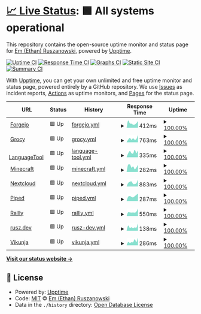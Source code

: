 # [📈 Live Status](https://ethanrusz.github.io/status): <!--live status--> **🟩 All systems operational**

This repository contains the open-source uptime monitor and status page for [Em (Ethan) Ruszanowski](https://rusz.dev), powered by [Upptime](https://github.com/upptime/upptime).

[![Uptime CI](https://github.com/ethanrusz/status/workflows/Uptime%20CI/badge.svg)](https://github.com/ethanrusz/status/actions?query=workflow%3A%22Uptime+CI%22)
[![Response Time CI](https://github.com/ethanrusz/status/workflows/Response%20Time%20CI/badge.svg)](https://github.com/ethanrusz/status/actions?query=workflow%3A%22Response+Time+CI%22)
[![Graphs CI](https://github.com/ethanrusz/status/workflows/Graphs%20CI/badge.svg)](https://github.com/ethanrusz/status/actions?query=workflow%3A%22Graphs+CI%22)
[![Static Site CI](https://github.com/ethanrusz/status/workflows/Static%20Site%20CI/badge.svg)](https://github.com/ethanrusz/status/actions?query=workflow%3A%22Static+Site+CI%22)
[![Summary CI](https://github.com/ethanrusz/status/workflows/Summary%20CI/badge.svg)](https://github.com/ethanrusz/status/actions?query=workflow%3A%22Summary+CI%22)

With [Upptime](https://upptime.js.org), you can get your own unlimited and free uptime monitor and status page, powered entirely by a GitHub repository. We use [Issues](https://github.com/ethanrusz/status/issues) as incident reports, [Actions](https://github.com/ethanrusz/status/actions) as uptime monitors, and [Pages](https://ethanrusz.github.io/status) for the status page.

<!--start: status pages-->
<!-- This summary is generated by Upptime (https://github.com/upptime/upptime) -->
<!-- Do not edit this manually, your changes will be overwritten -->
<!-- prettier-ignore -->
| URL | Status | History | Response Time | Uptime |
| --- | ------ | ------- | ------------- | ------ |
| <img alt="" src="https://icons.duckduckgo.com/ip3/git.beans.team.ico" height="13"> [Forgejo](https://git.beans.team) | 🟩 Up | [forgejo.yml](https://github.com/ethanrusz/status/commits/HEAD/history/forgejo.yml) | <details><summary><img alt="Response time graph" src="./graphs/forgejo/response-time-week.png" height="20"> 412ms</summary><br><a href="https://ethanrusz.github.io/status/history/forgejo"><img alt="Response time 426" src="https://img.shields.io/endpoint?url=https%3A%2F%2Fraw.githubusercontent.com%2Fethanrusz%2Fstatus%2FHEAD%2Fapi%2Fforgejo%2Fresponse-time.json"></a><br><a href="https://ethanrusz.github.io/status/history/forgejo"><img alt="24-hour response time 552" src="https://img.shields.io/endpoint?url=https%3A%2F%2Fraw.githubusercontent.com%2Fethanrusz%2Fstatus%2FHEAD%2Fapi%2Fforgejo%2Fresponse-time-day.json"></a><br><a href="https://ethanrusz.github.io/status/history/forgejo"><img alt="7-day response time 412" src="https://img.shields.io/endpoint?url=https%3A%2F%2Fraw.githubusercontent.com%2Fethanrusz%2Fstatus%2FHEAD%2Fapi%2Fforgejo%2Fresponse-time-week.json"></a><br><a href="https://ethanrusz.github.io/status/history/forgejo"><img alt="30-day response time 440" src="https://img.shields.io/endpoint?url=https%3A%2F%2Fraw.githubusercontent.com%2Fethanrusz%2Fstatus%2FHEAD%2Fapi%2Fforgejo%2Fresponse-time-month.json"></a><br><a href="https://ethanrusz.github.io/status/history/forgejo"><img alt="1-year response time 426" src="https://img.shields.io/endpoint?url=https%3A%2F%2Fraw.githubusercontent.com%2Fethanrusz%2Fstatus%2FHEAD%2Fapi%2Fforgejo%2Fresponse-time-year.json"></a></details> | <details><summary><a href="https://ethanrusz.github.io/status/history/forgejo">100.00%</a></summary><a href="https://ethanrusz.github.io/status/history/forgejo"><img alt="All-time uptime 99.87%" src="https://img.shields.io/endpoint?url=https%3A%2F%2Fraw.githubusercontent.com%2Fethanrusz%2Fstatus%2FHEAD%2Fapi%2Fforgejo%2Fuptime.json"></a><br><a href="https://ethanrusz.github.io/status/history/forgejo"><img alt="24-hour uptime 100.00%" src="https://img.shields.io/endpoint?url=https%3A%2F%2Fraw.githubusercontent.com%2Fethanrusz%2Fstatus%2FHEAD%2Fapi%2Fforgejo%2Fuptime-day.json"></a><br><a href="https://ethanrusz.github.io/status/history/forgejo"><img alt="7-day uptime 100.00%" src="https://img.shields.io/endpoint?url=https%3A%2F%2Fraw.githubusercontent.com%2Fethanrusz%2Fstatus%2FHEAD%2Fapi%2Fforgejo%2Fuptime-week.json"></a><br><a href="https://ethanrusz.github.io/status/history/forgejo"><img alt="30-day uptime 99.51%" src="https://img.shields.io/endpoint?url=https%3A%2F%2Fraw.githubusercontent.com%2Fethanrusz%2Fstatus%2FHEAD%2Fapi%2Fforgejo%2Fuptime-month.json"></a><br><a href="https://ethanrusz.github.io/status/history/forgejo"><img alt="1-year uptime 99.87%" src="https://img.shields.io/endpoint?url=https%3A%2F%2Fraw.githubusercontent.com%2Fethanrusz%2Fstatus%2FHEAD%2Fapi%2Fforgejo%2Fuptime-year.json"></a></details>
| <img alt="" src="https://icons.duckduckgo.com/ip3/grocy.beans.team.ico" height="13"> [Grocy](https://grocy.beans.team) | 🟩 Up | [grocy.yml](https://github.com/ethanrusz/status/commits/HEAD/history/grocy.yml) | <details><summary><img alt="Response time graph" src="./graphs/grocy/response-time-week.png" height="20"> 763ms</summary><br><a href="https://ethanrusz.github.io/status/history/grocy"><img alt="Response time 660" src="https://img.shields.io/endpoint?url=https%3A%2F%2Fraw.githubusercontent.com%2Fethanrusz%2Fstatus%2FHEAD%2Fapi%2Fgrocy%2Fresponse-time.json"></a><br><a href="https://ethanrusz.github.io/status/history/grocy"><img alt="24-hour response time 995" src="https://img.shields.io/endpoint?url=https%3A%2F%2Fraw.githubusercontent.com%2Fethanrusz%2Fstatus%2FHEAD%2Fapi%2Fgrocy%2Fresponse-time-day.json"></a><br><a href="https://ethanrusz.github.io/status/history/grocy"><img alt="7-day response time 763" src="https://img.shields.io/endpoint?url=https%3A%2F%2Fraw.githubusercontent.com%2Fethanrusz%2Fstatus%2FHEAD%2Fapi%2Fgrocy%2Fresponse-time-week.json"></a><br><a href="https://ethanrusz.github.io/status/history/grocy"><img alt="30-day response time 679" src="https://img.shields.io/endpoint?url=https%3A%2F%2Fraw.githubusercontent.com%2Fethanrusz%2Fstatus%2FHEAD%2Fapi%2Fgrocy%2Fresponse-time-month.json"></a><br><a href="https://ethanrusz.github.io/status/history/grocy"><img alt="1-year response time 654" src="https://img.shields.io/endpoint?url=https%3A%2F%2Fraw.githubusercontent.com%2Fethanrusz%2Fstatus%2FHEAD%2Fapi%2Fgrocy%2Fresponse-time-year.json"></a></details> | <details><summary><a href="https://ethanrusz.github.io/status/history/grocy">100.00%</a></summary><a href="https://ethanrusz.github.io/status/history/grocy"><img alt="All-time uptime 99.88%" src="https://img.shields.io/endpoint?url=https%3A%2F%2Fraw.githubusercontent.com%2Fethanrusz%2Fstatus%2FHEAD%2Fapi%2Fgrocy%2Fuptime.json"></a><br><a href="https://ethanrusz.github.io/status/history/grocy"><img alt="24-hour uptime 100.00%" src="https://img.shields.io/endpoint?url=https%3A%2F%2Fraw.githubusercontent.com%2Fethanrusz%2Fstatus%2FHEAD%2Fapi%2Fgrocy%2Fuptime-day.json"></a><br><a href="https://ethanrusz.github.io/status/history/grocy"><img alt="7-day uptime 100.00%" src="https://img.shields.io/endpoint?url=https%3A%2F%2Fraw.githubusercontent.com%2Fethanrusz%2Fstatus%2FHEAD%2Fapi%2Fgrocy%2Fuptime-week.json"></a><br><a href="https://ethanrusz.github.io/status/history/grocy"><img alt="30-day uptime 99.52%" src="https://img.shields.io/endpoint?url=https%3A%2F%2Fraw.githubusercontent.com%2Fethanrusz%2Fstatus%2FHEAD%2Fapi%2Fgrocy%2Fuptime-month.json"></a><br><a href="https://ethanrusz.github.io/status/history/grocy"><img alt="1-year uptime 99.93%" src="https://img.shields.io/endpoint?url=https%3A%2F%2Fraw.githubusercontent.com%2Fethanrusz%2Fstatus%2FHEAD%2Fapi%2Fgrocy%2Fuptime-year.json"></a></details>
| <img alt="" src="https://icons.duckduckgo.com/ip3/lt.beans.team.ico" height="13"> [LanguageTool](https://lt.beans.team/v2/languages) | 🟩 Up | [language-tool.yml](https://github.com/ethanrusz/status/commits/HEAD/history/language-tool.yml) | <details><summary><img alt="Response time graph" src="./graphs/language-tool/response-time-week.png" height="20"> 335ms</summary><br><a href="https://ethanrusz.github.io/status/history/language-tool"><img alt="Response time 341" src="https://img.shields.io/endpoint?url=https%3A%2F%2Fraw.githubusercontent.com%2Fethanrusz%2Fstatus%2FHEAD%2Fapi%2Flanguage-tool%2Fresponse-time.json"></a><br><a href="https://ethanrusz.github.io/status/history/language-tool"><img alt="24-hour response time 634" src="https://img.shields.io/endpoint?url=https%3A%2F%2Fraw.githubusercontent.com%2Fethanrusz%2Fstatus%2FHEAD%2Fapi%2Flanguage-tool%2Fresponse-time-day.json"></a><br><a href="https://ethanrusz.github.io/status/history/language-tool"><img alt="7-day response time 335" src="https://img.shields.io/endpoint?url=https%3A%2F%2Fraw.githubusercontent.com%2Fethanrusz%2Fstatus%2FHEAD%2Fapi%2Flanguage-tool%2Fresponse-time-week.json"></a><br><a href="https://ethanrusz.github.io/status/history/language-tool"><img alt="30-day response time 325" src="https://img.shields.io/endpoint?url=https%3A%2F%2Fraw.githubusercontent.com%2Fethanrusz%2Fstatus%2FHEAD%2Fapi%2Flanguage-tool%2Fresponse-time-month.json"></a><br><a href="https://ethanrusz.github.io/status/history/language-tool"><img alt="1-year response time 333" src="https://img.shields.io/endpoint?url=https%3A%2F%2Fraw.githubusercontent.com%2Fethanrusz%2Fstatus%2FHEAD%2Fapi%2Flanguage-tool%2Fresponse-time-year.json"></a></details> | <details><summary><a href="https://ethanrusz.github.io/status/history/language-tool">100.00%</a></summary><a href="https://ethanrusz.github.io/status/history/language-tool"><img alt="All-time uptime 99.87%" src="https://img.shields.io/endpoint?url=https%3A%2F%2Fraw.githubusercontent.com%2Fethanrusz%2Fstatus%2FHEAD%2Fapi%2Flanguage-tool%2Fuptime.json"></a><br><a href="https://ethanrusz.github.io/status/history/language-tool"><img alt="24-hour uptime 100.00%" src="https://img.shields.io/endpoint?url=https%3A%2F%2Fraw.githubusercontent.com%2Fethanrusz%2Fstatus%2FHEAD%2Fapi%2Flanguage-tool%2Fuptime-day.json"></a><br><a href="https://ethanrusz.github.io/status/history/language-tool"><img alt="7-day uptime 100.00%" src="https://img.shields.io/endpoint?url=https%3A%2F%2Fraw.githubusercontent.com%2Fethanrusz%2Fstatus%2FHEAD%2Fapi%2Flanguage-tool%2Fuptime-week.json"></a><br><a href="https://ethanrusz.github.io/status/history/language-tool"><img alt="30-day uptime 99.52%" src="https://img.shields.io/endpoint?url=https%3A%2F%2Fraw.githubusercontent.com%2Fethanrusz%2Fstatus%2FHEAD%2Fapi%2Flanguage-tool%2Fuptime-month.json"></a><br><a href="https://ethanrusz.github.io/status/history/language-tool"><img alt="1-year uptime 99.92%" src="https://img.shields.io/endpoint?url=https%3A%2F%2Fraw.githubusercontent.com%2Fethanrusz%2Fstatus%2FHEAD%2Fapi%2Flanguage-tool%2Fuptime-year.json"></a></details>
| <img alt="" src="https://icons.duckduckgo.com/ip3/horseplay.space.ico" height="13"> [Minecraft](https://horseplay.space) | 🟩 Up | [minecraft.yml](https://github.com/ethanrusz/status/commits/HEAD/history/minecraft.yml) | <details><summary><img alt="Response time graph" src="./graphs/minecraft/response-time-week.png" height="20"> 282ms</summary><br><a href="https://ethanrusz.github.io/status/history/minecraft"><img alt="Response time 311" src="https://img.shields.io/endpoint?url=https%3A%2F%2Fraw.githubusercontent.com%2Fethanrusz%2Fstatus%2FHEAD%2Fapi%2Fminecraft%2Fresponse-time.json"></a><br><a href="https://ethanrusz.github.io/status/history/minecraft"><img alt="24-hour response time 346" src="https://img.shields.io/endpoint?url=https%3A%2F%2Fraw.githubusercontent.com%2Fethanrusz%2Fstatus%2FHEAD%2Fapi%2Fminecraft%2Fresponse-time-day.json"></a><br><a href="https://ethanrusz.github.io/status/history/minecraft"><img alt="7-day response time 282" src="https://img.shields.io/endpoint?url=https%3A%2F%2Fraw.githubusercontent.com%2Fethanrusz%2Fstatus%2FHEAD%2Fapi%2Fminecraft%2Fresponse-time-week.json"></a><br><a href="https://ethanrusz.github.io/status/history/minecraft"><img alt="30-day response time 272" src="https://img.shields.io/endpoint?url=https%3A%2F%2Fraw.githubusercontent.com%2Fethanrusz%2Fstatus%2FHEAD%2Fapi%2Fminecraft%2Fresponse-time-month.json"></a><br><a href="https://ethanrusz.github.io/status/history/minecraft"><img alt="1-year response time 290" src="https://img.shields.io/endpoint?url=https%3A%2F%2Fraw.githubusercontent.com%2Fethanrusz%2Fstatus%2FHEAD%2Fapi%2Fminecraft%2Fresponse-time-year.json"></a></details> | <details><summary><a href="https://ethanrusz.github.io/status/history/minecraft">100.00%</a></summary><a href="https://ethanrusz.github.io/status/history/minecraft"><img alt="All-time uptime 99.74%" src="https://img.shields.io/endpoint?url=https%3A%2F%2Fraw.githubusercontent.com%2Fethanrusz%2Fstatus%2FHEAD%2Fapi%2Fminecraft%2Fuptime.json"></a><br><a href="https://ethanrusz.github.io/status/history/minecraft"><img alt="24-hour uptime 100.00%" src="https://img.shields.io/endpoint?url=https%3A%2F%2Fraw.githubusercontent.com%2Fethanrusz%2Fstatus%2FHEAD%2Fapi%2Fminecraft%2Fuptime-day.json"></a><br><a href="https://ethanrusz.github.io/status/history/minecraft"><img alt="7-day uptime 100.00%" src="https://img.shields.io/endpoint?url=https%3A%2F%2Fraw.githubusercontent.com%2Fethanrusz%2Fstatus%2FHEAD%2Fapi%2Fminecraft%2Fuptime-week.json"></a><br><a href="https://ethanrusz.github.io/status/history/minecraft"><img alt="30-day uptime 99.52%" src="https://img.shields.io/endpoint?url=https%3A%2F%2Fraw.githubusercontent.com%2Fethanrusz%2Fstatus%2FHEAD%2Fapi%2Fminecraft%2Fuptime-month.json"></a><br><a href="https://ethanrusz.github.io/status/history/minecraft"><img alt="1-year uptime 99.77%" src="https://img.shields.io/endpoint?url=https%3A%2F%2Fraw.githubusercontent.com%2Fethanrusz%2Fstatus%2FHEAD%2Fapi%2Fminecraft%2Fuptime-year.json"></a></details>
| <img alt="" src="https://icons.duckduckgo.com/ip3/cloud.beans.team.ico" height="13"> [Nextcloud](https://cloud.beans.team) | 🟩 Up | [nextcloud.yml](https://github.com/ethanrusz/status/commits/HEAD/history/nextcloud.yml) | <details><summary><img alt="Response time graph" src="./graphs/nextcloud/response-time-week.png" height="20"> 883ms</summary><br><a href="https://ethanrusz.github.io/status/history/nextcloud"><img alt="Response time 932" src="https://img.shields.io/endpoint?url=https%3A%2F%2Fraw.githubusercontent.com%2Fethanrusz%2Fstatus%2FHEAD%2Fapi%2Fnextcloud%2Fresponse-time.json"></a><br><a href="https://ethanrusz.github.io/status/history/nextcloud"><img alt="24-hour response time 992" src="https://img.shields.io/endpoint?url=https%3A%2F%2Fraw.githubusercontent.com%2Fethanrusz%2Fstatus%2FHEAD%2Fapi%2Fnextcloud%2Fresponse-time-day.json"></a><br><a href="https://ethanrusz.github.io/status/history/nextcloud"><img alt="7-day response time 883" src="https://img.shields.io/endpoint?url=https%3A%2F%2Fraw.githubusercontent.com%2Fethanrusz%2Fstatus%2FHEAD%2Fapi%2Fnextcloud%2Fresponse-time-week.json"></a><br><a href="https://ethanrusz.github.io/status/history/nextcloud"><img alt="30-day response time 783" src="https://img.shields.io/endpoint?url=https%3A%2F%2Fraw.githubusercontent.com%2Fethanrusz%2Fstatus%2FHEAD%2Fapi%2Fnextcloud%2Fresponse-time-month.json"></a><br><a href="https://ethanrusz.github.io/status/history/nextcloud"><img alt="1-year response time 913" src="https://img.shields.io/endpoint?url=https%3A%2F%2Fraw.githubusercontent.com%2Fethanrusz%2Fstatus%2FHEAD%2Fapi%2Fnextcloud%2Fresponse-time-year.json"></a></details> | <details><summary><a href="https://ethanrusz.github.io/status/history/nextcloud">100.00%</a></summary><a href="https://ethanrusz.github.io/status/history/nextcloud"><img alt="All-time uptime 99.89%" src="https://img.shields.io/endpoint?url=https%3A%2F%2Fraw.githubusercontent.com%2Fethanrusz%2Fstatus%2FHEAD%2Fapi%2Fnextcloud%2Fuptime.json"></a><br><a href="https://ethanrusz.github.io/status/history/nextcloud"><img alt="24-hour uptime 100.00%" src="https://img.shields.io/endpoint?url=https%3A%2F%2Fraw.githubusercontent.com%2Fethanrusz%2Fstatus%2FHEAD%2Fapi%2Fnextcloud%2Fuptime-day.json"></a><br><a href="https://ethanrusz.github.io/status/history/nextcloud"><img alt="7-day uptime 100.00%" src="https://img.shields.io/endpoint?url=https%3A%2F%2Fraw.githubusercontent.com%2Fethanrusz%2Fstatus%2FHEAD%2Fapi%2Fnextcloud%2Fuptime-week.json"></a><br><a href="https://ethanrusz.github.io/status/history/nextcloud"><img alt="30-day uptime 99.52%" src="https://img.shields.io/endpoint?url=https%3A%2F%2Fraw.githubusercontent.com%2Fethanrusz%2Fstatus%2FHEAD%2Fapi%2Fnextcloud%2Fuptime-month.json"></a><br><a href="https://ethanrusz.github.io/status/history/nextcloud"><img alt="1-year uptime 99.93%" src="https://img.shields.io/endpoint?url=https%3A%2F%2Fraw.githubusercontent.com%2Fethanrusz%2Fstatus%2FHEAD%2Fapi%2Fnextcloud%2Fuptime-year.json"></a></details>
| <img alt="" src="https://icons.duckduckgo.com/ip3/piped.beans.team.ico" height="13"> [Piped](https://piped.beans.team) | 🟩 Up | [piped.yml](https://github.com/ethanrusz/status/commits/HEAD/history/piped.yml) | <details><summary><img alt="Response time graph" src="./graphs/piped/response-time-week.png" height="20"> 287ms</summary><br><a href="https://ethanrusz.github.io/status/history/piped"><img alt="Response time 298" src="https://img.shields.io/endpoint?url=https%3A%2F%2Fraw.githubusercontent.com%2Fethanrusz%2Fstatus%2FHEAD%2Fapi%2Fpiped%2Fresponse-time.json"></a><br><a href="https://ethanrusz.github.io/status/history/piped"><img alt="24-hour response time 351" src="https://img.shields.io/endpoint?url=https%3A%2F%2Fraw.githubusercontent.com%2Fethanrusz%2Fstatus%2FHEAD%2Fapi%2Fpiped%2Fresponse-time-day.json"></a><br><a href="https://ethanrusz.github.io/status/history/piped"><img alt="7-day response time 287" src="https://img.shields.io/endpoint?url=https%3A%2F%2Fraw.githubusercontent.com%2Fethanrusz%2Fstatus%2FHEAD%2Fapi%2Fpiped%2Fresponse-time-week.json"></a><br><a href="https://ethanrusz.github.io/status/history/piped"><img alt="30-day response time 328" src="https://img.shields.io/endpoint?url=https%3A%2F%2Fraw.githubusercontent.com%2Fethanrusz%2Fstatus%2FHEAD%2Fapi%2Fpiped%2Fresponse-time-month.json"></a><br><a href="https://ethanrusz.github.io/status/history/piped"><img alt="1-year response time 285" src="https://img.shields.io/endpoint?url=https%3A%2F%2Fraw.githubusercontent.com%2Fethanrusz%2Fstatus%2FHEAD%2Fapi%2Fpiped%2Fresponse-time-year.json"></a></details> | <details><summary><a href="https://ethanrusz.github.io/status/history/piped">100.00%</a></summary><a href="https://ethanrusz.github.io/status/history/piped"><img alt="All-time uptime 99.88%" src="https://img.shields.io/endpoint?url=https%3A%2F%2Fraw.githubusercontent.com%2Fethanrusz%2Fstatus%2FHEAD%2Fapi%2Fpiped%2Fuptime.json"></a><br><a href="https://ethanrusz.github.io/status/history/piped"><img alt="24-hour uptime 100.00%" src="https://img.shields.io/endpoint?url=https%3A%2F%2Fraw.githubusercontent.com%2Fethanrusz%2Fstatus%2FHEAD%2Fapi%2Fpiped%2Fuptime-day.json"></a><br><a href="https://ethanrusz.github.io/status/history/piped"><img alt="7-day uptime 100.00%" src="https://img.shields.io/endpoint?url=https%3A%2F%2Fraw.githubusercontent.com%2Fethanrusz%2Fstatus%2FHEAD%2Fapi%2Fpiped%2Fuptime-week.json"></a><br><a href="https://ethanrusz.github.io/status/history/piped"><img alt="30-day uptime 99.52%" src="https://img.shields.io/endpoint?url=https%3A%2F%2Fraw.githubusercontent.com%2Fethanrusz%2Fstatus%2FHEAD%2Fapi%2Fpiped%2Fuptime-month.json"></a><br><a href="https://ethanrusz.github.io/status/history/piped"><img alt="1-year uptime 99.92%" src="https://img.shields.io/endpoint?url=https%3A%2F%2Fraw.githubusercontent.com%2Fethanrusz%2Fstatus%2FHEAD%2Fapi%2Fpiped%2Fuptime-year.json"></a></details>
| <img alt="" src="https://icons.duckduckgo.com/ip3/rallly.beans.team.ico" height="13"> [Rallly](https://rallly.beans.team) | 🟩 Up | [rallly.yml](https://github.com/ethanrusz/status/commits/HEAD/history/rallly.yml) | <details><summary><img alt="Response time graph" src="./graphs/rallly/response-time-week.png" height="20"> 550ms</summary><br><a href="https://ethanrusz.github.io/status/history/rallly"><img alt="Response time 533" src="https://img.shields.io/endpoint?url=https%3A%2F%2Fraw.githubusercontent.com%2Fethanrusz%2Fstatus%2FHEAD%2Fapi%2Frallly%2Fresponse-time.json"></a><br><a href="https://ethanrusz.github.io/status/history/rallly"><img alt="24-hour response time 781" src="https://img.shields.io/endpoint?url=https%3A%2F%2Fraw.githubusercontent.com%2Fethanrusz%2Fstatus%2FHEAD%2Fapi%2Frallly%2Fresponse-time-day.json"></a><br><a href="https://ethanrusz.github.io/status/history/rallly"><img alt="7-day response time 550" src="https://img.shields.io/endpoint?url=https%3A%2F%2Fraw.githubusercontent.com%2Fethanrusz%2Fstatus%2FHEAD%2Fapi%2Frallly%2Fresponse-time-week.json"></a><br><a href="https://ethanrusz.github.io/status/history/rallly"><img alt="30-day response time 825" src="https://img.shields.io/endpoint?url=https%3A%2F%2Fraw.githubusercontent.com%2Fethanrusz%2Fstatus%2FHEAD%2Fapi%2Frallly%2Fresponse-time-month.json"></a><br><a href="https://ethanrusz.github.io/status/history/rallly"><img alt="1-year response time 523" src="https://img.shields.io/endpoint?url=https%3A%2F%2Fraw.githubusercontent.com%2Fethanrusz%2Fstatus%2FHEAD%2Fapi%2Frallly%2Fresponse-time-year.json"></a></details> | <details><summary><a href="https://ethanrusz.github.io/status/history/rallly">100.00%</a></summary><a href="https://ethanrusz.github.io/status/history/rallly"><img alt="All-time uptime 99.89%" src="https://img.shields.io/endpoint?url=https%3A%2F%2Fraw.githubusercontent.com%2Fethanrusz%2Fstatus%2FHEAD%2Fapi%2Frallly%2Fuptime.json"></a><br><a href="https://ethanrusz.github.io/status/history/rallly"><img alt="24-hour uptime 100.00%" src="https://img.shields.io/endpoint?url=https%3A%2F%2Fraw.githubusercontent.com%2Fethanrusz%2Fstatus%2FHEAD%2Fapi%2Frallly%2Fuptime-day.json"></a><br><a href="https://ethanrusz.github.io/status/history/rallly"><img alt="7-day uptime 100.00%" src="https://img.shields.io/endpoint?url=https%3A%2F%2Fraw.githubusercontent.com%2Fethanrusz%2Fstatus%2FHEAD%2Fapi%2Frallly%2Fuptime-week.json"></a><br><a href="https://ethanrusz.github.io/status/history/rallly"><img alt="30-day uptime 99.53%" src="https://img.shields.io/endpoint?url=https%3A%2F%2Fraw.githubusercontent.com%2Fethanrusz%2Fstatus%2FHEAD%2Fapi%2Frallly%2Fuptime-month.json"></a><br><a href="https://ethanrusz.github.io/status/history/rallly"><img alt="1-year uptime 99.93%" src="https://img.shields.io/endpoint?url=https%3A%2F%2Fraw.githubusercontent.com%2Fethanrusz%2Fstatus%2FHEAD%2Fapi%2Frallly%2Fuptime-year.json"></a></details>
| <img alt="" src="https://icons.duckduckgo.com/ip3/rusz.dev.ico" height="13"> [rusz.dev](https://rusz.dev) | 🟩 Up | [rusz-dev.yml](https://github.com/ethanrusz/status/commits/HEAD/history/rusz-dev.yml) | <details><summary><img alt="Response time graph" src="./graphs/rusz-dev/response-time-week.png" height="20"> 138ms</summary><br><a href="https://ethanrusz.github.io/status/history/rusz-dev"><img alt="Response time 131" src="https://img.shields.io/endpoint?url=https%3A%2F%2Fraw.githubusercontent.com%2Fethanrusz%2Fstatus%2FHEAD%2Fapi%2Frusz-dev%2Fresponse-time.json"></a><br><a href="https://ethanrusz.github.io/status/history/rusz-dev"><img alt="24-hour response time 251" src="https://img.shields.io/endpoint?url=https%3A%2F%2Fraw.githubusercontent.com%2Fethanrusz%2Fstatus%2FHEAD%2Fapi%2Frusz-dev%2Fresponse-time-day.json"></a><br><a href="https://ethanrusz.github.io/status/history/rusz-dev"><img alt="7-day response time 138" src="https://img.shields.io/endpoint?url=https%3A%2F%2Fraw.githubusercontent.com%2Fethanrusz%2Fstatus%2FHEAD%2Fapi%2Frusz-dev%2Fresponse-time-week.json"></a><br><a href="https://ethanrusz.github.io/status/history/rusz-dev"><img alt="30-day response time 153" src="https://img.shields.io/endpoint?url=https%3A%2F%2Fraw.githubusercontent.com%2Fethanrusz%2Fstatus%2FHEAD%2Fapi%2Frusz-dev%2Fresponse-time-month.json"></a><br><a href="https://ethanrusz.github.io/status/history/rusz-dev"><img alt="1-year response time 129" src="https://img.shields.io/endpoint?url=https%3A%2F%2Fraw.githubusercontent.com%2Fethanrusz%2Fstatus%2FHEAD%2Fapi%2Frusz-dev%2Fresponse-time-year.json"></a></details> | <details><summary><a href="https://ethanrusz.github.io/status/history/rusz-dev">100.00%</a></summary><a href="https://ethanrusz.github.io/status/history/rusz-dev"><img alt="All-time uptime 100.00%" src="https://img.shields.io/endpoint?url=https%3A%2F%2Fraw.githubusercontent.com%2Fethanrusz%2Fstatus%2FHEAD%2Fapi%2Frusz-dev%2Fuptime.json"></a><br><a href="https://ethanrusz.github.io/status/history/rusz-dev"><img alt="24-hour uptime 100.00%" src="https://img.shields.io/endpoint?url=https%3A%2F%2Fraw.githubusercontent.com%2Fethanrusz%2Fstatus%2FHEAD%2Fapi%2Frusz-dev%2Fuptime-day.json"></a><br><a href="https://ethanrusz.github.io/status/history/rusz-dev"><img alt="7-day uptime 100.00%" src="https://img.shields.io/endpoint?url=https%3A%2F%2Fraw.githubusercontent.com%2Fethanrusz%2Fstatus%2FHEAD%2Fapi%2Frusz-dev%2Fuptime-week.json"></a><br><a href="https://ethanrusz.github.io/status/history/rusz-dev"><img alt="30-day uptime 100.00%" src="https://img.shields.io/endpoint?url=https%3A%2F%2Fraw.githubusercontent.com%2Fethanrusz%2Fstatus%2FHEAD%2Fapi%2Frusz-dev%2Fuptime-month.json"></a><br><a href="https://ethanrusz.github.io/status/history/rusz-dev"><img alt="1-year uptime 100.00%" src="https://img.shields.io/endpoint?url=https%3A%2F%2Fraw.githubusercontent.com%2Fethanrusz%2Fstatus%2FHEAD%2Fapi%2Frusz-dev%2Fuptime-year.json"></a></details>
| <img alt="" src="https://icons.duckduckgo.com/ip3/todo.beans.team.ico" height="13"> [Vikunja](https://todo.beans.team) | 🟩 Up | [vikunja.yml](https://github.com/ethanrusz/status/commits/HEAD/history/vikunja.yml) | <details><summary><img alt="Response time graph" src="./graphs/vikunja/response-time-week.png" height="20"> 286ms</summary><br><a href="https://ethanrusz.github.io/status/history/vikunja"><img alt="Response time 332" src="https://img.shields.io/endpoint?url=https%3A%2F%2Fraw.githubusercontent.com%2Fethanrusz%2Fstatus%2FHEAD%2Fapi%2Fvikunja%2Fresponse-time.json"></a><br><a href="https://ethanrusz.github.io/status/history/vikunja"><img alt="24-hour response time 344" src="https://img.shields.io/endpoint?url=https%3A%2F%2Fraw.githubusercontent.com%2Fethanrusz%2Fstatus%2FHEAD%2Fapi%2Fvikunja%2Fresponse-time-day.json"></a><br><a href="https://ethanrusz.github.io/status/history/vikunja"><img alt="7-day response time 286" src="https://img.shields.io/endpoint?url=https%3A%2F%2Fraw.githubusercontent.com%2Fethanrusz%2Fstatus%2FHEAD%2Fapi%2Fvikunja%2Fresponse-time-week.json"></a><br><a href="https://ethanrusz.github.io/status/history/vikunja"><img alt="30-day response time 284" src="https://img.shields.io/endpoint?url=https%3A%2F%2Fraw.githubusercontent.com%2Fethanrusz%2Fstatus%2FHEAD%2Fapi%2Fvikunja%2Fresponse-time-month.json"></a><br><a href="https://ethanrusz.github.io/status/history/vikunja"><img alt="1-year response time 332" src="https://img.shields.io/endpoint?url=https%3A%2F%2Fraw.githubusercontent.com%2Fethanrusz%2Fstatus%2FHEAD%2Fapi%2Fvikunja%2Fresponse-time-year.json"></a></details> | <details><summary><a href="https://ethanrusz.github.io/status/history/vikunja">100.00%</a></summary><a href="https://ethanrusz.github.io/status/history/vikunja"><img alt="All-time uptime 99.87%" src="https://img.shields.io/endpoint?url=https%3A%2F%2Fraw.githubusercontent.com%2Fethanrusz%2Fstatus%2FHEAD%2Fapi%2Fvikunja%2Fuptime.json"></a><br><a href="https://ethanrusz.github.io/status/history/vikunja"><img alt="24-hour uptime 100.00%" src="https://img.shields.io/endpoint?url=https%3A%2F%2Fraw.githubusercontent.com%2Fethanrusz%2Fstatus%2FHEAD%2Fapi%2Fvikunja%2Fuptime-day.json"></a><br><a href="https://ethanrusz.github.io/status/history/vikunja"><img alt="7-day uptime 100.00%" src="https://img.shields.io/endpoint?url=https%3A%2F%2Fraw.githubusercontent.com%2Fethanrusz%2Fstatus%2FHEAD%2Fapi%2Fvikunja%2Fuptime-week.json"></a><br><a href="https://ethanrusz.github.io/status/history/vikunja"><img alt="30-day uptime 99.53%" src="https://img.shields.io/endpoint?url=https%3A%2F%2Fraw.githubusercontent.com%2Fethanrusz%2Fstatus%2FHEAD%2Fapi%2Fvikunja%2Fuptime-month.json"></a><br><a href="https://ethanrusz.github.io/status/history/vikunja"><img alt="1-year uptime 99.87%" src="https://img.shields.io/endpoint?url=https%3A%2F%2Fraw.githubusercontent.com%2Fethanrusz%2Fstatus%2FHEAD%2Fapi%2Fvikunja%2Fuptime-year.json"></a></details>

<!--end: status pages-->

[**Visit our status website →**](https://ethanrusz.github.io/status)

## 📄 License

- Powered by: [Upptime](https://github.com/upptime/upptime)
- Code: [MIT](./LICENSE) © [Em (Ethan) Ruszanowski](https://rusz.dev)
- Data in the `./history` directory: [Open Database License](https://opendatacommons.org/licenses/odbl/1-0/)
